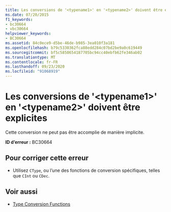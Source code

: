 ```yaml
---
title: Les conversions de '<typename1>' en '<typename2>' doivent être explicites
ms.date: 07/20/2015
f1_keywords:
- bc30664
- vbc30664
helpviewer_keywords:
- BC30664
ms.assetid: 84c0ece9-d5be-46de-b985-3ea010f3a181
ms.openlocfilehash: b79c5330362fca88edd284c07bd2be9a0c619449
ms.sourcegitcommit: bf5c5850654187705bc94cc40ebfb62fe346ab02
ms.translationtype: MT
ms.contentlocale: fr-FR
ms.lasthandoff: 09/23/2020
ms.locfileid: "91068919"
---
```

# <a name="conversions-from-typename1-to-typename2-must-be-explicit"></a>Les conversions de '\<typename1>' en '\<typename2>' doivent être explicites

Cette conversion ne peut pas être accomplie de manière implicite.  
  
 **ID d’erreur :** BC30664  
  
## <a name="to-correct-this-error"></a>Pour corriger cette erreur  
  
- Utilisez `CType`, ou l’une des fonctions de conversion spécifiques, telles que `CInt` ou `CDec`.  
  
## <a name="see-also"></a>Voir aussi

- [Type Conversion Functions](../language-reference/functions/type-conversion-functions.md)

